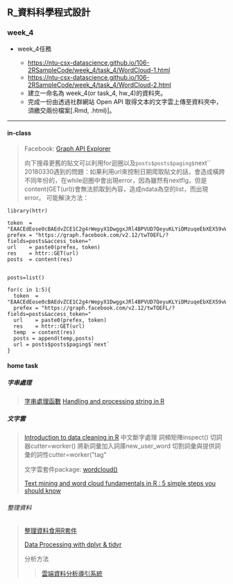 ﻿## R_資料科學程式設計

### week_4

- week_4任務

    - https://ntu-csx-datascience.github.io/106-2RSampleCode/week_4/task_4/WordCloud-1.html    
    - https://ntu-csx-datascience.github.io/106-2RSampleCode/week_4/task_4/WordCloud-2.html    
    - 建立一命名為 week_4(or task_4, hw_4)的資料夾。
    - 完成一份由透過社群網站 Open API 取得文本的文字雲上傳至資料夾中，須繳交兩份檔案[.Rmd, .html)]。

---
#### in-class
>Facebook: [Graph API Explorer](https://developers.facebook.com/tools/explorer/145634995501895/)
>
>向下搜尋更舊的貼文可以利用for迴圈以及`posts$posts$paging$`next``
>20180330遇到的問題：如果利用url來控制日期爬取貼文的話，會造成橫跨不同年份的，在while迴圈中會出現error，因為雖然有nextflg，但是content(GET(url))會無法抓取到內容，造成ndata為空的list，而出現error。
>可能解決方法：


```{r}
library(httr)

token  = "EAACEdEose0cBAEdvZCE1C2g4rWepyX1DwggxJRl4BPVUD7QeyuKLYiDMzuqeEbXEX59vW2cEvbOZAEmsQfAl084x2RJCFxDGu2UOtCJbsCRma54ao6hZAdPvYwkDLPvt65GmIm84vxWd3hJ10Wi3hPNfFDgeHHs9vEu33W8IgJGBr1yWfbIZAGZAZBZAETpND0ZD"
prefex = "https://graph.facebook.com/v2.12/twTOEFL/?fields=posts&access_token="
url    = paste0(prefex, token)
res    = httr::GET(url)
posts  = content(res)


posts=list()

for(c in 1:5){
  token  = "EAACEdEose0cBAEdvZCE1C2g4rWepyX1DwggxJRl4BPVUD7QeyuKLYiDMzuqeEbXEX59vW2cEvbOZAEmsQfAl084x2RJCFxDGu2UOtCJbsCRma54ao6hZAdPvYwkDLPvt65GmIm84vxWd3hJ10Wi3hPNfFDgeHHs9vEu33W8IgJGBr1yWfbIZAGZAZBZAETpND0ZD"
  prefex = "https://graph.facebook.com/v2.12/twTOEFL/?fields=posts&access_token="
  url    = paste0(prefex, token)
  res    = httr::GET(url)
  temp  = content(res)
  posts = append(temp,posts)
  url = posts$posts$paging$`next`
}
```


#### home task
##### 字串處理
>[字串處理函數](https://molecular-service-science.com/2015/01/18/text-processing-in-r-using-grep/)
>[Handling and processing string in R](http://gastonsanchez.com/Handling_and_Processing_Strings_in_R.pdf)

##### 文字雲
>[Introduction to data cleaning in R](https://cran.r-project.org/doc/contrib/de_Jonge+van_der_Loo-Introduction_to_data_cleaning_with_R.pdf)
>中文斷字處理
>詞頻矩陣inspect()
>切詞器cutter=worker()
>將新詞彙加入詞庫new_user_word
>切割詞彙與提供詞彙的詞性cutter=worker("tag"
>
>文字雲套件package: [wordcloud()](https://cran.r-project.org/web/packages/wordcloud/wordcloud.pdf)
>
>
>[Text mining and word cloud fundamentals in R : 5 simple steps you should know](http://www.sthda.com/english/wiki/text-mining-and-word-cloud-fundamentals-in-r-5-simple-steps-you-should-know)
>
>
>

###### 整理資料
>[整理資料食用R套件](https://dsp.im/2015/02/r-packages/)
>
>[Data Processing with dplyr & tidyr](https://rpubs.com/bradleyboehmke/data_wrangling)
>
>分析方法
>>[雲端資料分析導引系統](http://www.r-web.com.tw/guider/1/section_A.php)


